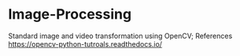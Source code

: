 # Image-Processing
Standard image and video transformation using OpenCV; References https://opencv-python-tutroals.readthedocs.io/
